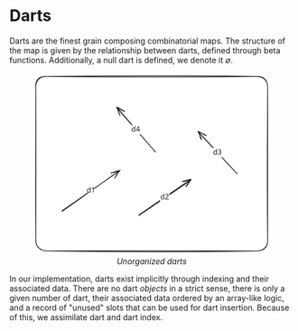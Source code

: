 # Darts

Darts are the finest grain composing combinatorial maps. The structure of the map is given by the relationship between
darts, defined through beta functions. Additionally, a null dart is defined, we denote it *∅*.

<figure style="text-align:center">
    <img src="../images/bg_darts.svg" alt="Darts" />
    <figcaption><i>Unorganized darts</i></figcaption>
</figure>

In our implementation, darts exist implicitly through indexing and their associated data. There are no dart *objects*
in a strict sense, there is only a given number of dart, their associated data ordered by an array-like logic, and a
record of "unused" slots that can be used for dart insertion. Because of this, we assimilate dart and dart index.